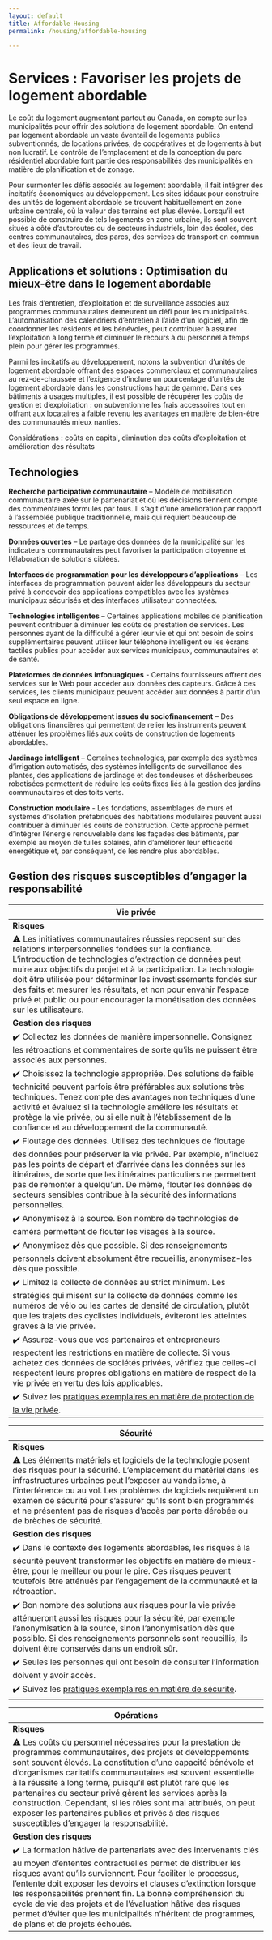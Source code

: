 ```yaml
---
layout: default
title: Affordable Housing
permalink: /housing/affordable-housing

---
```

# Services : Favoriser les projets de logement abordable

Le coût du logement augmentant partout au Canada, on compte sur les municipalités pour offrir des solutions de logement abordable. On entend par logement abordable un vaste éventail de logements publics subventionnés, de locations privées, de coopératives et de logements à but non lucratif. Le contrôle de l’emplacement et de la conception du parc résidentiel abordable font partie des responsabilités des municipalités en matière de planification et de zonage.

Pour surmonter les défis associés au logement abordable, il fait intégrer des incitatifs économiques au développement. Les sites idéaux pour construire des unités de logement abordable se trouvent habituellement en zone urbaine centrale, où la valeur des terrains est plus élevée. Lorsqu’il est possible de construire de tels logements en zone urbaine, ils sont souvent situés à côté d’autoroutes ou de secteurs industriels, loin des écoles, des centres communautaires, des parcs, des services de transport en commun et des lieux de travail.

## Applications et solutions : Optimisation du mieux-être dans le logement abordable

Les frais d’entretien, d’exploitation et de surveillance associés aux programmes communautaires demeurent un défi pour les municipalités. L’automatisation des calendriers d’entretien à l’aide d’un logiciel, afin de coordonner les résidents et les bénévoles, peut contribuer à assurer l’exploitation à long terme et diminuer le recours à du personnel à temps plein pour gérer les programmes.

Parmi les incitatifs au développement, notons la subvention d’unités de logement abordable offrant des espaces commerciaux et communautaires au rez-de-chaussée et l’exigence d’inclure un pourcentage d’unités de logement abordable dans les constructions haut de gamme. Dans ces bâtiments à usages multiples, il est possible de récupérer les coûts de gestion et d’exploitation : on subventionne les frais accessoires tout en offrant aux locataires à faible revenu les avantages en matière de bien-être des communautés mieux nanties.

Considérations : coûts en capital, diminution des coûts d’exploitation et amélioration des résultats

## Technologies

**Recherche participative communautaire** – Modèle de mobilisation communautaire axée sur le partenariat et où les décisions tiennent compte des commentaires formulés par tous. Il s’agit d’une amélioration par rapport à l’assemblée publique traditionnelle, mais qui requiert beaucoup de ressources et de temps.

**Données ouvertes** – Le partage des données de la municipalité sur les indicateurs communautaires peut favoriser la participation citoyenne et l’élaboration de solutions ciblées.

**Interfaces de programmation pour les développeurs d’applications** – Les interfaces de programmation peuvent aider les développeurs du secteur privé à concevoir des applications compatibles avec les systèmes municipaux sécurisés et des interfaces utilisateur connectées.

**Technologies intelligentes** – Certaines applications mobiles de planification peuvent contribuer à diminuer les coûts de prestation de services. Les personnes ayant de la difficulté à gérer leur vie et qui ont besoin de soins supplémentaires peuvent utiliser leur téléphone intelligent ou les écrans tactiles publics pour accéder aux services municipaux, communautaires et de santé.

**Plateformes de données infonuagiques** - Certains fournisseurs offrent des services sur le Web pour accéder aux données des capteurs. Grâce à ces services, les clients municipaux peuvent accéder aux données à partir d’un seul espace en ligne.

**Obligations de développement issues du sociofinancement** – Des obligations financières qui permettent de relier les instruments peuvent atténuer les problèmes liés aux coûts de construction de logements abordables.

**Jardinage intelligent** – Certaines technologies, par exemple des systèmes d’irrigation automatisés, des systèmes intelligents de surveillance des plantes, des applications de jardinage et des tondeuses et désherbeuses robotisées permettent de réduire les coûts fixes liés à la gestion des jardins communautaires et des toits verts.

**Construction modulaire** - Les fondations, assemblages de murs et systèmes d’isolation préfabriqués des habitations modulaires peuvent aussi contribuer à diminuer les coûts de construction. Cette approche permet d’intégrer l’énergie renouvelable dans les façades des bâtiments, par exemple au moyen de tuiles solaires, afin d’améliorer leur efficacité énergétique et, par conséquent, de les rendre plus abordables.

## Gestion des risques susceptibles d’engager la responsabilité

| Vie privée|
|---|
| **Risques**|
|:warning: Les initiatives communautaires réussies reposent sur des relations interpersonnelles fondées sur la confiance. L’introduction de technologies d’extraction de données peut nuire aux objectifs du projet et à la participation. La technologie doit être utilisée pour déterminer les investissements fondés sur des faits et mesurer les résultats, et non pour envahir l’espace privé et public ou pour encourager la monétisation des données sur les utilisateurs.|
|**Gestion des risques**|
|:heavy_check_mark: Collectez les données de manière impersonnelle. Consignez les rétroactions et commentaires de sorte qu’ils ne puissent être associés aux personnes.|
|:heavy_check_mark: Choisissez la technologie appropriée. Des solutions de faible technicité peuvent parfois être préférables aux solutions très techniques. Tenez compte des avantages non techniques d’une activité et évaluez si la technologie améliore les résultats et protège la vie privée, ou si elle nuit à l’établissement de la confiance et au développement de la communauté.|
|:heavy_check_mark: Floutage des données. Utilisez des techniques de floutage des données pour préserver la vie privée. Par exemple, n’incluez pas les points de départ et d’arrivée dans les données sur les itinéraires, de sorte que les itinéraires particuliers ne permettent pas de remonter à quelqu’un. De même, flouter les données de secteurs sensibles contribue à la sécurité des informations personnelles.|
|:heavy_check_mark: Anonymisez à la source. Bon nombre de technologies de caméra permettent de flouter les visages à la source.|
|:heavy_check_mark: Anonymisez dès que possible. Si des renseignements personnels doivent absolument être recueillis, anonymisez-les dès que possible.|
|:heavy_check_mark: Limitez la collecte de données au strict minimum. Les stratégies qui misent sur la collecte de données comme les numéros de vélo ou les cartes de densité de circulation, plutôt que les trajets des cyclistes individuels, éviteront les atteintes graves à la vie privée.|
|:heavy_check_mark: Assurez-vous que vos partenaires et entrepreneurs respectent les restrictions en matière de collecte. Si vous achetez des données de sociétés privées, vérifiez que celles-ci respectent leurs propres obligations en matière de respect de la vie privée en vertu des lois applicables.|
|:heavy_check_mark: Suivez les [pratiques exemplaires en matière de protection de la vie privée](https://cippic-ca.github.io/SmartCityToolkit/privacy.html).|

| Sécurité|
|---|
| **Risques**|
|:warning: Les éléments matériels et logiciels de la technologie posent des risques pour la sécurité. L’emplacement du matériel dans les infrastructures urbaines peut l’exposer au vandalisme, à l’interférence ou au vol. Les problèmes de logiciels requièrent un examen de sécurité pour s’assurer qu’ils sont bien programmés et ne présentent pas de risques d’accès par porte dérobée ou de brèches de sécurité. |
|**Gestion des risques** |
|:heavy_check_mark: Dans le contexte des logements abordables, les risques à la sécurité peuvent transformer les objectifs en matière de mieux-être, pour le meilleur ou pour le pire. Ces risques peuvent toutefois être atténués par l’engagement de la communauté et la rétroaction. |
|:heavy_check_mark: Bon nombre des solutions aux risques pour la vie privée atténueront aussi les risques pour la sécurité, par exemple l’anonymisation à la source, sinon l’anonymisation dès que possible. Si des renseignements personnels sont recueillis, ils doivent être conservés dans un endroit sûr.|
|:heavy_check_mark: Seules les personnes qui ont besoin de consulter l’information doivent y avoir accès. |
|:heavy_check_mark: Suivez les [pratiques exemplaires en matière de sécurité](https://cippic-ca.github.io/SmartCityToolkit/security.html).|

| Opérations|
|---|
| **Risques**|
|:warning: Les coûts du personnel nécessaires pour la prestation de programmes communautaires, des projets et développements sont souvent élevés. La constitution d’une capacité bénévole et d’organismes caritatifs communautaires est souvent essentielle à la réussite à long terme, puisqu’il est plutôt rare que les partenaires du secteur privé gèrent les services après la construction. Cependant, si les rôles sont mal attribués, on peut exposer les partenaires publics et privés à des risques susceptibles d’engager la responsabilité. |
|**Gestion des risques** |
|:heavy_check_mark: La formation hâtive de partenariats avec des intervenants clés au moyen d’ententes contractuelles permet de distribuer les risques avant qu’ils surviennent. Pour faciliter le processus, l’entente doit exposer les devoirs et clauses d’extinction lorsque les responsabilités prennent fin. La bonne compréhension du cycle de vie des projets et de l’évaluation hâtive des risques permet d’éviter que les municipalités n’héritent de programmes, de plans et de projets échoués. |